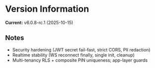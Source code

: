 # Version Information

**Current:** v6.0.8-rc.1 (2025-10-15)

## Notes
- Security hardening (JWT secret fail-fast, strict CORS, PII redaction)
- Realtime stability (WS reconnect finally, single init, cleanup)
- Multi-tenancy RLS + composite PIN uniqueness; app-layer guards
